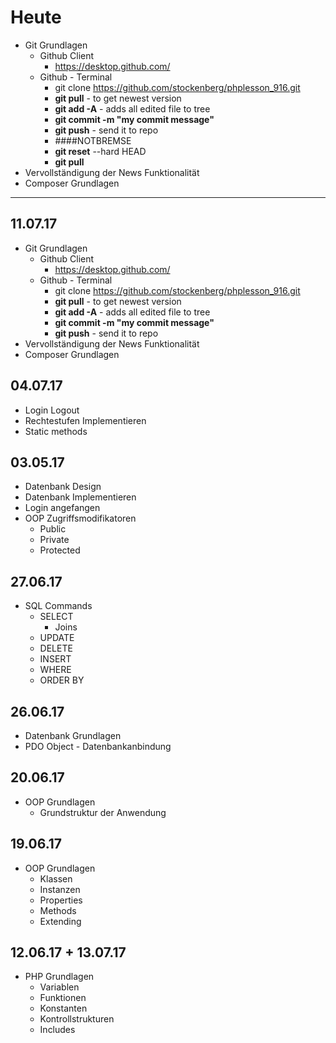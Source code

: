 # Heute
- Git Grundlagen
    - Github Client
        - https://desktop.github.com/
    - Github - Terminal
        - git clone https://github.com/stockenberg/phplesson_916.git
        - **git pull** - to get newest version
        - **git add -A** - adds all edited file to tree
        - **git commit -m "my commit message"**
        - **git push** - send it to repo
        - ####NOTBREMSE
        - **git reset** --hard HEAD
        - **git pull**
- Vervollständigung der News Funktionalität
- Composer Grundlagen
------------------------

## 11.07.17
- Git Grundlagen
    - Github Client
        - https://desktop.github.com/
    - Github - Terminal
        - git clone https://github.com/stockenberg/phplesson_916.git
        - **git pull** - to get newest version
        - **git add -A** - adds all edited file to tree
        - **git commit -m "my commit message"**
        - **git push** - send it to repo
- Vervollständigung der News Funktionalität
- Composer Grundlagen

## 04.07.17
- Login Logout
- Rechtestufen Implementieren
- Static methods

## 03.05.17
- Datenbank Design
- Datenbank Implementieren
- Login angefangen
- OOP Zugriffsmodifikatoren
    - Public
    - Private
    - Protected


## 27.06.17
- SQL Commands
    - SELECT
        - Joins
    - UPDATE
    - DELETE
    - INSERT
    - WHERE
    - ORDER BY

## 26.06.17
- Datenbank Grundlagen
- PDO Object - Datenbankanbindung

## 20.06.17
- OOP Grundlagen
    -   Grundstruktur der Anwendung

## 19.06.17
- OOP Grundlagen
    - Klassen
    - Instanzen
    - Properties
    - Methods
    - Extending

## 12.06.17 + 13.07.17
- PHP Grundlagen
    - Variablen
    - Funktionen
    - Konstanten
    - Kontrollstrukturen
    - Includes



